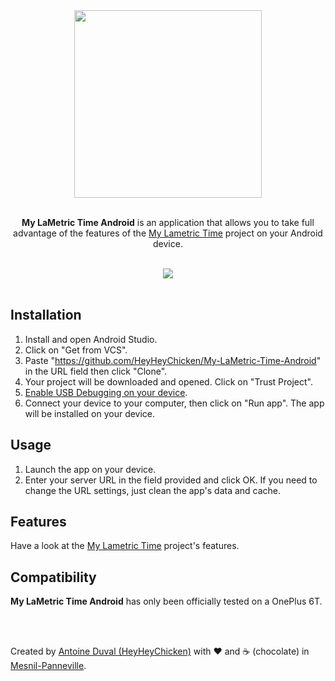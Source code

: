 <div align="center">

<img src="https://raw.githubusercontent.com/HeyHeyChicken/My-LaMetric-Time/main/resources/logo.png" width="300">
<br><br>

**My LaMetric Time Android** is an application that allows you to take full advantage of the features of the <a href="https://github.com/HeyHeyChicken/My-LaMetric-Time">My Lametric Time</a> project on your Android device.<br>

<br>

<img src="https://raw.githubusercontent.com/HeyHeyChicken/My-LaMetric-Time/main/resources/demo.gif">
</div>

<br>

## Installation

1) Install and open Android Studio.
2) Click on "Get from VCS".
3) Paste "https://github.com/HeyHeyChicken/My-LaMetric-Time-Android" in the URL field then click "Clone".
4) Your project will be downloaded and opened. Click on "Trust Project".
5) <a href="https://duckduckgo.com/?q=android+enable+usb+debugging">Enable USB Debugging on your device</a>.
6) Connect your device to your computer, then click on "Run app". The app will be installed on your device.

## Usage

1) Launch the app on your device.
2) Enter your server URL in the field provided and click OK.
If you need to change the URL settings, just clean the app's data and cache.

## Features

Have a look at the <a href="https://github.com/HeyHeyChicken/My-LaMetric-Time#features">My Lametric Time</a> project's features.

## Compatibility

**My LaMetric Time Android** has only been officially tested on a OnePlus 6T.

<br>
<br>

Created by [Antoine Duval (HeyHeyChicken)](//antoine.cuffel.fr) with ❤ and ☕ (chocolate) in [Mesnil-Panneville](//en.wikipedia.org/wiki/Mesnil-Panneville).
